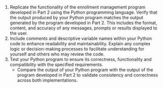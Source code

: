 1. Replicate the functionality of the enrollment management program developed in Part 2 using the Python programming language. Verify that the output produced by your Python program matches the output generated by the program developed in Part 2. This includes the format, content, and accuracy of any messages, prompts or results displayed to the user.
2. Include comments and descriptive variable names within your Python code to enhance readability and maintainability. Explain any complex logic or decision-making processes to facilitate understanding for yourself and others who may review the code.
3. Test your Python program to ensure its correctness, functionality and compatibility with the specified requirements.
      -  Compare the output of your Python program with the output of the program developed in Part 2 to validate consistency and correctness across both implementations.

